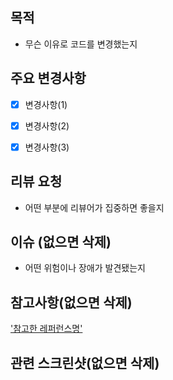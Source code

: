 ## 목적
- 무슨 이유로 코드를 변경했는지


## 주요 변경사항
- [x] 변경사항(1)
- [x] 변경사항(2)
- [x] 변경사항(3)


## 리뷰 요청
- 어떤 부분에 리뷰어가 집중하면 좋을지


## 이슈 (없으면 삭제)
- 어떤 위험이나 장애가 발견됐는지


## 참고사항(없으면 삭제)
['참고한 레퍼런스명'](https://edu.ssafy.com/edu/main/index.do)


## 관련 스크린샷(없으면 삭제)